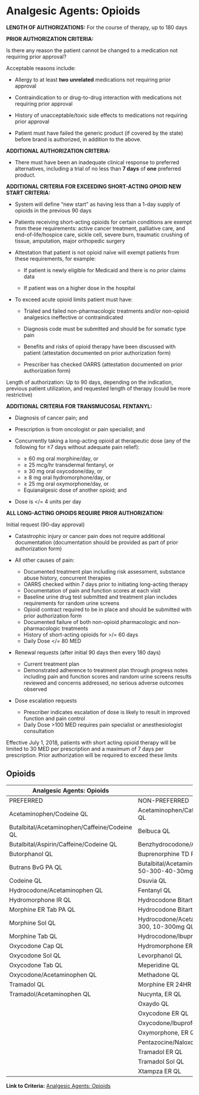 # Analgesic Agents: Opioids

**LENGTH OF AUTHORIZATIONS:**  For the course of therapy, up to 180 days

**PRIOR AUTHORIZATION CRITERIA:**

Is there any reason the patient cannot be changed to a medication not requiring prior approval?

Acceptable reasons include:

- Allergy to at least **two unrelated** medications not requiring prior approval
- Contraindication to or drug-to-drug interaction with medications not requiring prior approval
- History of unacceptable/toxic side effects to medications not requiring prior approval

- Patient must have failed the generic product (if covered by the state) before brand is authorized, in addition to the above.

**ADDITIONAL AUTHORIZATION CRITERIA:**

- There must have been an inadequate clinical response to preferred alternatives, including a trial of no less than **7 days** of **one** preferred product.

**ADDITIONAL CRITERIA FOR EXCEEDING SHORT-ACTING OPIOID NEW START CRITERIA:**

- System will define “new start” as having less than a 1-day supply of opioids in the previous 90 days

- Patients receiving short-acting opioids for certain conditions are exempt from these requirements: active cancer treatment, palliative care, and end-of-life/hospice care, sickle cell, severe burn, traumatic crushing of tissue, amputation, major orthopedic surgery

- Attestation that patient is not opioid naïve will exempt patients from these requirements, for example:

  - If patient is newly eligible for Medicaid and there is no prior claims data

  - If patient was on a higher dose in the hospital

- To exceed acute opioid limits patient must have:

  - Trialed and failed non-pharmacologic treatments and/or non-opioid analgesics ineffective or contraindicated

  - Diagnosis code must be submitted and should be for somatic type pain

  - Benefits and risks of opioid therapy have been discussed with patient (attestation documented on prior authorization form)
  
  - Prescriber has checked OARRS (attestation documented on prior authorization form)

Length of authorization: Up to 90 days, depending on the indication, previous patient utilization, and requested length of therapy (could be more restrictive)

**ADDITIONAL CRITERIA FOR TRANSMUCOSAL FENTANYL:**

- Diagnosis of cancer pain; and

- Prescription is from oncologist or pain specialist; and

- Concurrently taking a long-acting opioid at therapeutic dose (any of the following for ≥7 days without adequate pain relief):

  - ≥ 60 mg oral morphine/day, or
  - ≥ 25 mcg/hr transdermal fentanyl, or
  - ≥ 30 mg oral oxycodone/day, or
  - ≥ 8 mg oral hydromorphone/day, or
  - ≥ 25 mg oral oxymorphone/day, or
  - Equianalgesic dose of another opioid; and

- Dose is \</= 4 units per day

**ALL LONG-ACTING OPIOIDS REQUIRE PRIOR AUTHORIZATION:**

Initial request (90-day approval)

- Catastrophic injury or cancer pain does not require additional documentation (documentation should be provided as part of prior authorization form)
- All other causes of pain:

  - Documented treatment plan including risk assessment, substance abuse history, concurrent therapies
  - OARRS checked within 7 days prior to initiating long-acting therapy
  - Documentation of pain and function scores at each visit
  - Baseline urine drug test submitted and treatment plan includes requirements for random urine screens
  - Opioid contract required to be in place and should be submitted with prior authorization form
  - Documented failure of both non-opioid pharmacologic and non-pharmacologic treatments 
  - History of short-acting opioids for \>/= 60 days
  - Daily Dose \</= 80 MED

- Renewal requests (after initial 90 days then every 180 days)
  - Current treatment plan
  - Demonstrated adherence to treatment plan through progress notes including pain and function scores and random urine screens results reviewed and concerns addressed, no serious adverse outcomes observed

- Dose escalation requests
  - Prescriber indicates escalation of dose is likely to result in improved function and pain control
  - Daily Dose \>100 MED requires pain specialist or anesthesiologist consultation

Effective July 1, 2018, patients with short acting opioid therapy will be limited to 30 MED per prescription and a maximum of 7 days per prescription. Prior authorization will be required to exceed these limits

## Opioids

| Analgesic Agents: Opioids                     |                                                             |
|-----------------------------------------------|-------------------------------------------------------------|
| PREFERRED                                     | NON-PREFERRED                                               |
| Acetaminophen/Codeine QL                      | Acetaminophen/Caffeine/Dihydrocodeine QL                    |
| Butalbital/Acetaminophen/Caffeine/Codeine QL  | Belbuca QL                                                  |
| Butalbital/Aspirin/Caffeine/Codeine QL        | Benzhydrocodone/Acetaminophen QL                            |
| Butorphanol QL                                | Buprenorphine TD Patch Weekly QL                            |
| Butrans BvG PA QL                             | Butalbital/Acetaminophen/Caffeine/Codeine 50-300-40-30mgQL  |
| Codeine QL                                    | Dsuvia QL                                                   |
| Hydrocodone/Acetaminophen QL                  | Fentanyl QL                                                 |
| Hydromorphone IR QL                           | Hydrocodone Bitartrate ER 12HR CapQL                        |
| Morphine ER Tab PA QL                         | Hydrocodone Bitartrate ER 24HR TabQL                        |
| Morphine Sol QL                               | Hydrocodone/Acetaminophen 5-300, 7.5-300, 10-300mg QL       |
| Morphine Tab QL                               | Hydrocodone/Ibuprofen QL                                    |
| Oxycodone Cap QL                              | Hydromorphone ER QL                                         |
| Oxycodone Sol QL                              | Levorphanol QL                                              |
| Oxycodone Tab QL                              | Meperidine QL                                               |
| Oxycodone/Acetaminophen QL                    | Methadone QL                                                |
| Tramadol QL                                   | Morphine ER 24HR Cap QL                                     |
| Tramadol/Acetaminophen QL                     | Nucynta, ER QL                                              |
|                                               | Oxaydo QL                                                   |
|                                               | Oxycodone ER QL                                             |
|                                               | Oxycodone/Ibuprofen QL                                      |
|                                               | Oxymorphone, ER QL                                          |
|                                               | Pentazocine/Naloxone QL                                     |
|                                               | Tramadol ER QL                                              |
|                                               | Tramadol Sol QL                                             |
|                                               | Xtampza ER QL                                               |

**Link to Criteria:** [Analgesic Agents: Opioids](https://pharmacy.medicaid.ohio.gov/sites/default/files/20220415_UPDL_Criteria_FINAL_.pdf#page=7)
